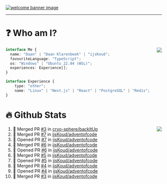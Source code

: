 <h1 align="center" style="display:none;"></h1>

<a href="https://ijskoud.dev/"><img src="https://cdn.ijskoud.dev/files/IIcds5oPKl.png" alt="welcome banner image" /></a>

---

# ❓ Who am I?

<img align="right" src="http://gh-stats.ijskoud.dev/api/top-langs?username=ijsKoud&cache_seconds=1800&layout=compact&hide_border=true&hide_rank=true&show_icons=true&theme=dark&title_color=ffffff&hide_border=true&locale=en" />

```typescript
interface Me {
  name: "Daan" | "Daan Klarenbeek" | "ijsKoud";
  favouriteLanguage: "TypeScript";
  os: "Windows" | "Ubuntu 22.04 (WSL)";
  experiences: Experience[];
}

interface Experience {
    type: "other";
    name: "Linux" | "Next.js" | "React" | "PostgreSQL" | "Redis";
}
```

# 🔥 Github Stats

<img align="right" src="http://gh-stats.ijskoud.dev/api? username=ijsKoud&cache_seconds=1800&hide_border=true&hide_rank=true&show_icons=true&theme=dark&title_color=ffffff&hide_border=true&locale=en">

<!--START_SECTION:activity-->
1. 🎉 Merged PR [#3](https://github.com/cryo-sphere/backItUp/pull/3) in [cryo-sphere/backItUp](https://github.com/cryo-sphere/backItUp)
2. 🎉 Merged PR [#7](https://github.com/ijsKoud/adventofcode/pull/7) in [ijsKoud/adventofcode](https://github.com/ijsKoud/adventofcode)
3. 💪 Opened PR [#7](https://github.com/ijsKoud/adventofcode/pull/7) in [ijsKoud/adventofcode](https://github.com/ijsKoud/adventofcode)
4. 🎉 Merged PR [#6](https://github.com/ijsKoud/adventofcode/pull/6) in [ijsKoud/adventofcode](https://github.com/ijsKoud/adventofcode)
5. 💪 Opened PR [#6](https://github.com/ijsKoud/adventofcode/pull/6) in [ijsKoud/adventofcode](https://github.com/ijsKoud/adventofcode)
6. 🎉 Merged PR [#5](https://github.com/ijsKoud/adventofcode/pull/5) in [ijsKoud/adventofcode](https://github.com/ijsKoud/adventofcode)
7. 💪 Opened PR [#5](https://github.com/ijsKoud/adventofcode/pull/5) in [ijsKoud/adventofcode](https://github.com/ijsKoud/adventofcode)
8. 🎉 Merged PR [#4](https://github.com/ijsKoud/adventofcode/pull/4) in [ijsKoud/adventofcode](https://github.com/ijsKoud/adventofcode)
9. 💪 Opened PR [#4](https://github.com/ijsKoud/adventofcode/pull/4) in [ijsKoud/adventofcode](https://github.com/ijsKoud/adventofcode)
10. 🎉 Merged PR [#3](https://github.com/ijsKoud/adventofcode/pull/3) in [ijsKoud/adventofcode](https://github.com/ijsKoud/adventofcode)
<!--END_SECTION:activity-->

<h1 align="center" style="display:none;"></h1>
